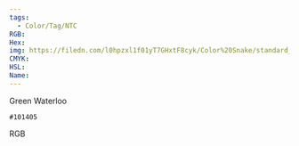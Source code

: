 ```yaml
---
tags:
  - Color/Tag/NTC
RGB:
Hex:
img: https://filedn.com/l0hpzxl1f01yT7GHxtF8cyk/Color%20Snake/standard_csv_to_svg/%23/101405.svg
CMYK:
HSL:
Name:
---
```

Green Waterloo
```palette
#101405
```
RGB
